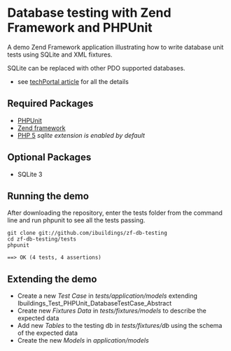 # Database testing with Zend Framework and PHPUnit

A demo Zend Framework application illustrating how to write database unit tests using SQLite and XML fixtures.

SQLite can be replaced with other PDO supported databases.

* see [techPortal article](http://techportal.ibuildings.com/2010) for all the details

## Required Packages

* [PHPUnit](http://www.phpunit.de/manual/current/en/installation.html)
* [Zend framework](http://framework.zend.com/download)
* [PHP 5](http://www.php.net/downloads.php) *sqlite extension is enabled by default*

## Optional Packages

* SQLite 3

## Running the demo

After downloading the repository, enter the tests folder from the command line and run phpunit to see all the tests passing.

    git clone git://github.com/ibuildings/zf-db-testing
    cd zf-db-testing/tests
    phpunit

    ==> OK (4 tests, 4 assertions)

## Extending the demo

* Create a new *Test Case* in *tests/application/models* extending Ibuildings_Test_PHPUnit_DatabaseTestCase_Abstract
* Create new *Fixtures Data* in *tests/fixtures/models* to describe the expected data
* Add new *Tables* to the testing db in *tests/fixtures/db* using the schema of the expected data
* Create the new *Models* in *application/models*
